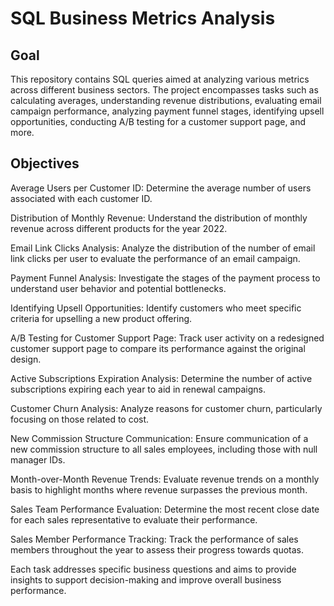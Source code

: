 # SQL Business Metrics Analysis

## Goal
This repository contains SQL queries aimed at analyzing various metrics across different business sectors. The project encompasses tasks such as calculating averages, understanding revenue distributions, evaluating email campaign performance, analyzing payment funnel stages, identifying upsell opportunities, conducting A/B testing for a customer support page, and more.

## Objectives
Average Users per Customer ID: Determine the average number of users associated with each customer ID.


Distribution of Monthly Revenue: Understand the distribution of monthly revenue across different products for the year 2022.


Email Link Clicks Analysis: Analyze the distribution of the number of email link clicks per user to evaluate the performance of an email campaign.


Payment Funnel Analysis: Investigate the stages of the payment process to understand user behavior and potential bottlenecks.


Identifying Upsell Opportunities: Identify customers who meet specific criteria for upselling a new product offering.


A/B Testing for Customer Support Page: Track user activity on a redesigned customer support page to compare its performance against the original design.


Active Subscriptions Expiration Analysis: Determine the number of active subscriptions expiring each year to aid in renewal campaigns.


Customer Churn Analysis: Analyze reasons for customer churn, particularly focusing on those related to cost.


New Commission Structure Communication: Ensure communication of a new commission structure to all sales employees, including those with null manager IDs.


Month-over-Month Revenue Trends: Evaluate revenue trends on a monthly basis to highlight months where revenue surpasses the previous month.


Sales Team Performance Evaluation: Determine the most recent close date for each sales representative to evaluate their performance.


Sales Member Performance Tracking: Track the performance of sales members throughout the year to assess their progress towards quotas.


Each task addresses specific business questions and aims to provide insights to support decision-making and improve overall business performance.

